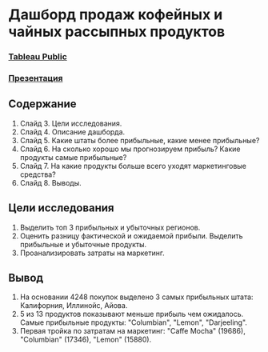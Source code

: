 # Дашборд продаж кофейных и чайных рассыпных продуктов

### [Tableau Public](https://public.tableau.com/app/profile/dmitriy1152/viz/dashboard_2_16730146641670/Dashboard1)
### [Презентация](https://github.com/dkolesov95/Tableau/blob/main/dashboard_1/Presentation.pdf)

## Содержание
1. Слайд 3. Цели исследования.
2. Слайд 4. Описание дашборда.
3. Слайд 5. Какие штаты более прибыльные, какие менее прибыльные?
4. Слайд 6. На сколько хорошо мы прогнозируем прибыль? Какие продукты самые прибыльные?
5. Слайд 7. На какие продукты больше всего уходят маркетинговые средства?
6. Слайд 8. Выводы.

## Цели исследования
1. Выделить топ 3 прибыльных и убыточных регионов.
2. Оценить разницу фактической и ожидаемой прибыли. Выделить прибыльные и убыточные продукты.
3. Проанализировать затраты на маркетинг.

## Вывод
1. На основании 4248 покупок выделено 3 самых прибыльных штата: Калифорния, Иллинойс, Айова.
2. 5 из 13 продуктов показывают меньше прибыль чем ожидалось. Самые прибыльные продукты:
"Columbian", "Lemon", "Darjeeling".
3. Первая тройка по затратам на маркетинг: "Caffe Mocha" (19686), "Columbian" (17346), "Lemon" (15880).